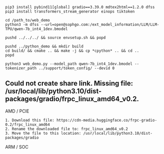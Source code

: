 ```
pip3 install pybind11[global] gradio==3.39.0 mdtex2html==1.2.0 dfss
pip3 install transformers_stream_generator einops tiktoken

cd /path_to/web_demo
python3 -m dfss --url=open@sophgo.com:/ext_model_information/LLM/LLM-TPU/qwen-7b_int4_1dev.bmodel

pushd ../../../ && source envsetup.sh && popd

pushd ../python_demo && mkdir build
cd build/ && cmake .. && make -j && cp *cpython* .. && cd ..
popd

python3 web_demo.py --model_path qwen-7b_int4_1dev.bmodel --tokenizer_path ../support/token_config/ --devid 0
```

## Could not create share link. Missing file: /usr/local/lib/python3.10/dist-packages/gradio/frpc_linux_amd64_v0.2.

AMD / PCIE
```
1. Download this file: https://cdn-media.huggingface.co/frpc-gradio-0.2/frpc_linux_amd64
2. Rename the downloaded file to: frpc_linux_amd64_v0.2
3. Move the file to this location: /usr/local/lib/python3.10/dist-packages/gradio
```

ARM / SOC

